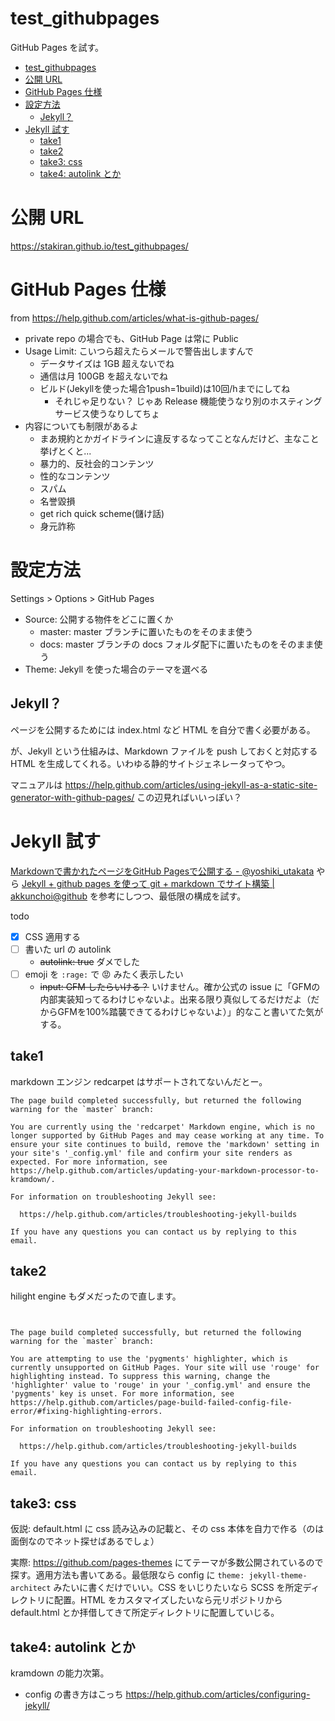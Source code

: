# test_githubpages
GitHub Pages を試す。

<!-- toc -->
- [test_githubpages](#test_githubpages)
- [公開 URL](#公開-url)
- [GitHub Pages 仕様](#github-pages-仕様)
- [設定方法](#設定方法)
  - [Jekyll？](#jekyll)
- [Jekyll 試す](#jekyll-試す)
  - [take1](#take1)
  - [take2](#take2)
  - [take3: css](#take3-css)
  - [take4: autolink とか](#take4-autolink-とか)

# 公開 URL
https://stakiran.github.io/test_githubpages/

# GitHub Pages 仕様
from https://help.github.com/articles/what-is-github-pages/

- private repo の場合でも、GitHub Page は常に Public 
- Usage Limit: こいつら超えたらメールで警告出しますんで
  - データサイズは 1GB 超えないでね
  - 通信は月 100GB を超えないでね
  - ビルド(Jekyllを使った場合1push=1build)は10回/hまでにしてね
    - それじゃ足りない？ じゃあ Release 機能使うなり別のホスティングサービス使うなりしてちょ
- 内容についても制限があるよ
  - まあ規約とかガイドラインに違反するなってことなんだけど、主なこと挙げとくと...
  - 暴力的、反社会的コンテンツ
  - 性的なコンテンツ
  - スパム
  - 名誉毀損
  - get rich quick scheme(儲け話)
  - 身元詐称

# 設定方法
Settings > Options > GitHub Pages

- Source: 公開する物件をどこに置くか
  - master: master ブランチに置いたものをそのまま使う
  - docs: master ブランチの docs フォルダ配下に置いたものをそのまま使う
- Theme: Jekyll を使った場合のテーマを選べる

## Jekyll？
ページを公開するためには index.html など HTML を自分で書く必要がある。

が、Jekyll という仕組みは、Markdown ファイルを push しておくと対応する HTML を生成してくれる。いわゆる静的サイトジェネレータってやつ。

マニュアルは https://help.github.com/articles/using-jekyll-as-a-static-site-generator-with-github-pages/ この辺見ればいいっぽい？

# Jekyll 試す
[Markdownで書かれたページをGitHub Pagesで公開する - @yoshiki_utakata](http://yoshikyoto.github.io/text/git/gh_pages_md.html) やら [Jekyll + github pages を使って git + markdown でサイト構築 | akkunchoi@github](http://akkunchoi.github.io/jekyll-github-blogging.html) を参考にしつつ、最低限の構成を試す。

todo
- [x] CSS 適用する
- [ ] 書いた url の autolink
  - ~~autolink: true~~ ダメでした
- [ ] emoji を `:rage:` で :rage: みたく表示したい
  - ~~input: GFM したらいける？~~ いけません。確か公式の issue に「GFMの内部実装知ってるわけじゃないよ。出来る限り真似してるだけだよ（だからGFMを100%踏襲できてるわけじゃないよ）」的なこと書いてた気がする。

## take1
markdown エンジン redcarpet はサポートされてないんだとー。

```
The page build completed successfully, but returned the following warning for the `master` branch:

You are currently using the 'redcarpet' Markdown engine, which is no longer supported by GitHub Pages and may cease working at any time. To ensure your site continues to build, remove the 'markdown' setting in your site's '_config.yml' file and confirm your site renders as expected. For more information, see https://help.github.com/articles/updating-your-markdown-processor-to-kramdown/.

For information on troubleshooting Jekyll see:

  https://help.github.com/articles/troubleshooting-jekyll-builds

If you have any questions you can contact us by replying to this email.
```

## take2
hilight engine もダメだったので直します。

```


The page build completed successfully, but returned the following warning for the `master` branch:

You are attempting to use the 'pygments' highlighter, which is currently unsupported on GitHub Pages. Your site will use 'rouge' for highlighting instead. To suppress this warning, change the 'highlighter' value to 'rouge' in your '_config.yml' and ensure the 'pygments' key is unset. For more information, see https://help.github.com/articles/page-build-failed-config-file-error/#fixing-highlighting-errors.

For information on troubleshooting Jekyll see:

  https://help.github.com/articles/troubleshooting-jekyll-builds

If you have any questions you can contact us by replying to this email.
```

## take3: css
仮説: default.html に css 読み込みの記載と、その css 本体を自力で作る（のは面倒なのでネット探せばあるでしょ）

実際: https://github.com/pages-themes にてテーマが多数公開されているので探す。適用方法も書いてある。最低限なら config に `theme: jekyll-theme-architect` みたいに書くだけでいい。CSS をいじりたいなら SCSS を所定ディレクトリに配置。HTML をカスタマイズしたいなら元リポジトリから default.html とか拝借してきて所定ディレクトリに配置していじる。

## take4: autolink とか
kramdown の能力次第。

- config の書き方はこっち https://help.github.com/articles/configuring-jekyll/
